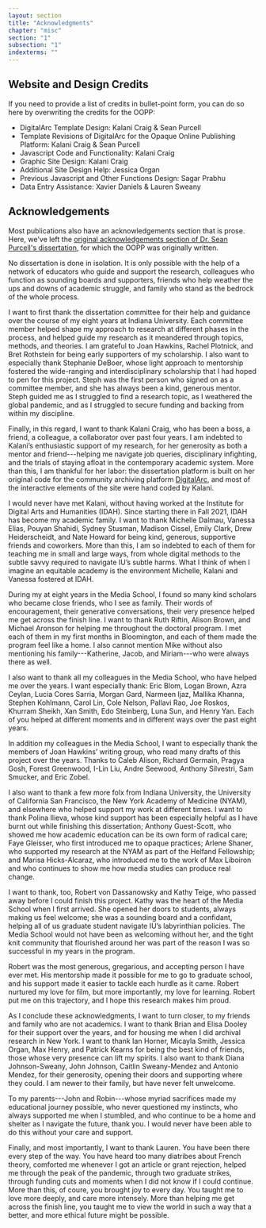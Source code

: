 ```yaml
---
layout: section
title: "Acknowledgments"
chapter: "misc"
section: "1"
subsection: "1"
indexterms: ""
---
```


## Website and Design Credits 

If you need to provide a list of credits in bullet-point form, you can do so here by overwriting the credits for the OOPP:

- DigitalArc Template Design: Kalani Craig & Sean Purcell
- Template Revisions of DigitalArc for the Opaque Online Publishing Platform: Kalani Craig & Sean Purcell
- Javascript Code and Functionality: Kalani Craig
- Graphic Site Design: Kalani Craig
- Additional Site Design Help: Jessica Organ
- Previous Javascript and Other Functions Design: Sagar Prabhu
- Data Entry Assistance: Xavier Daniels & Lauren Sweany

## Acknowledgements

Most publications also have an acknowledgements section that is prose. Here, we've left the [original acknowledgements section of Dr. Sean Purcell's dissertation](https://tuberculosisspecimen.github.io/diss/dissertation/acknowledgements), for which the OOPP was originally written.

No dissertation is done in isolation. It is only possible with the help of a network of educators who guide and support the research, colleagues who function as sounding boards and supporters, friends who help weather the ups and downs of academic struggle, and family who stand as the bedrock of the whole process.

I want to first thank the dissertation committee for their help and guidance over the course of my eight years at Indiana University. Each committee member helped shape my approach to research at different phases in the process, and helped guide my research as it meandered through topics, methods, and theories. I am grateful to Joan Hawkins, Rachel Plotnick, and Bret Rothstein for being early supporters of my scholarship.	I also want to especially thank Stephanie DeBoer, whose light approach to mentorship fostered the wide-ranging and interdisciplinary scholarship that I had hoped to pen for this project. Steph was the first person who signed on as a committee member, and she has always been a kind, generous mentor. Steph guided me as I struggled to find a research topic, as I weathered the global pandemic, and as I struggled to secure funding and backing from within my discipline.

Finally, in this regard, I want to thank Kalani Craig, who has been a boss, a friend, a colleague, a collaborator over past four years. I am indebted to Kalani’s enthusiastic support of my research, for her generosity as both a mentor and friend---helping me navigate job queries, disciplinary infighting, and the trials of staying afloat in the contemporary academic system. More than this, I am thankful for her labor: the dissertation platform is built on her original code for the community archiving platform [DigitalArc](https://digitalarcplatform.github.io/), and most of the interactive elements of the site were hand coded by Kalani. 

I would never have met Kalani, without having worked at the Institute for Digital Arts and Humanities (IDAH). Since starting there in Fall 2021, IDAH has become my academic family. I want to thank Michelle Dalmau, Vanessa Elias, Pouyan Shahidi, Sydney Stusman, Madison Cissel, Emily Clark, Drew Heiderscheidt, and Nate Howard for being kind, generous, supportive friends and coworkers. More than this, I am so indebted to each of them for teaching me in small and large ways, from whole digital methods to the subtle savvy required to navigate IU’s subtle harms. What I think of when I  imagine an equitable academy is the environment Michelle, Kalani and Vanessa fostered at IDAH.

During my at eight years in the Media School, I found so many kind scholars who became close friends, who I see as family. Their words of encouragement, their generative conversations, their very presence helped me get across the finish line. I want to thank Ruth Riftin, Alison Brown, and Michael Aronson for helping me throughout the doctoral program. I met each of them in my first months in Bloomington, and each of them made the program feel like a home.  I also cannot mention Mike without also mentioning his family---Katherine, Jacob, and Miriam---who were always there as well.

I also want to thank all my colleagues in the Media School, who have helped me over the years. I want especially thank: Eric Blom, Logan Brown, Azra Ceylan, Lucia Cores Sarria, Morgan Gard, Narmeen Ijaz, Mallika Khanna, Stephen Kohlmann, Carol Lin, Cole Nelson, Pallavi Rao, Joe Roskos, Khurram Sheikh, Xan Smith, Edo Steinberg, Luna Sun, and Henry Yan. Each of you helped at different moments and in different ways over the past eight years.

In addition my colleagues in the Media School, I want to especially thank the members of Joan Hawkins’ writing group, who read many drafts of this project over the years. Thanks to Caleb Alison, Richard Germain, Pragya Gosh, Forest Greenwood, I-Lin Liu, Andre Seewood, Anthony Silvestri, Sam Smucker, and Eric Zobel.

I also want to thank a few more folx from Indiana University, the University of California San Francisco, the New York Academy of Medicine (NYAM), and elsewhere who helped support my work at different times. I want to thank Polina Ilieva, whose kind support has been especially helpful as I have burnt out while finishing this dissertation; Anthony Guest-Scott, who showed me how academic education can be its own form of radical care; Faye Gleisser, who first introduced me to opaque practices; Arlene Shaner, who supported my research at the NYAM as part of the Helfand Fellowship; and Marisa Hicks-Alcaraz, who introduced me to the work of Max Liboiron and who continues to show me how media studies can produce real change.

I want to thank, too, Robert von Dassanowsky and Kathy Teige, who passed away before I could finish this project. Kathy was the heart of the Media School when I first arrived. She opened her doors to students, always making us feel welcome; she was a sounding board and a confidant, helping all of us graduate student navigate IU’s labyrinthian policies. The Media School would not have been as welcoming without her, and the tight knit community that flourished around her was part of the reason I was so successful in my years in the program.

Robert was the most generous, gregarious, and accepting person I have ever met. His mentorship made it possible for me to go to graduate school, and his support made it easier to tackle each hurdle as it came. Robert nurtured my love for film, but more importantly, my love for learning. Robert put me on this trajectory, and I hope this research makes him proud.

As I conclude these acknowledgments, I want to turn closer, to my friends and family who are not academics. I want to thank Brian and Elisa Dooley for their support over the years, and for housing me when I did archival research in New York. I want to thank Ian Horner, Micayla Smith, Jessica Organ, Max Henry, and Patrick Kearns for being the best kind of friends, those whose very presence can lift my spirits. I also want to thank Diana Johnson-Sweany, John Johnson, Caitlin Sweany-Mendez and Antonio Mendez, for their generosity, opening their doors and supporting where they could. I am newer to their family, but have never felt unwelcome.

To my parents---John and Robin---whose myriad sacrifices made my educational journey possible, who never questioned my instincts, who always supported me when I stumbled, and who continue to be a home and shelter as I navigate the future, thank you. I would never have been able to do this without your care and support.

Finally, and most importantly, I want to thank Lauren. You have been there every step of the way. You have heard too many diatribes about French theory, comforted me whenever I got an article or grant rejection, helped me through the peak of the pandemic, through two graduate strikes, through funding cuts and moments when I did not know if I could continue. More than this, of coure, you brought joy to every day. You taught me to love more deeply, and care more intensely. More than helping me get across the finish line, you taught me to view the world in such a way that a better, and more ethical future might be possible.